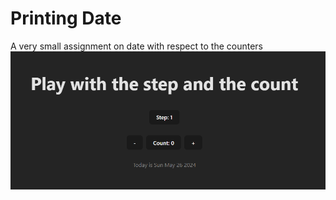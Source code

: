 # Printing Date

A very small assignment on date with respect to the counters
![Image description](https://github.com/SP7TECH/date-step-counter/blob/main/src/assets/image.png)
